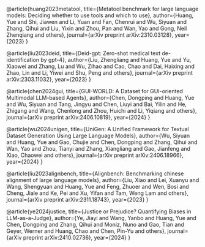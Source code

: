 @article{huang2023metatool,
  title={Metatool benchmark for large language models: Deciding whether to use tools and which to use},
  author={Huang, Yue and Shi, Jiawen and Li, Yuan and Fan, Chenrui and Wu, Siyuan and Zhang, Qihui and Liu, Yixin and Zhou, Pan and Wan, Yao and Gong, Neil Zhenqiang and others},
  journal={arXiv preprint arXiv:2310.03128},
  year={2023}
}

@article{liu2023deid,
  title={Deid-gpt: Zero-shot medical text de-identification by gpt-4},
  author={Liu, Zhengliang and Huang, Yue and Yu, Xiaowei and Zhang, Lu and Wu, Zihao and Cao, Chao and Dai, Haixing and Zhao, Lin and Li, Yiwei and Shu, Peng and others},
  journal={arXiv preprint arXiv:2303.11032},
  year={2023}
}

@article{chen2024gui,
  title={GUI-WORLD: A Dataset for GUI-oriented Multimodal LLM-based Agents},
  author={Chen, Dongping and Huang, Yue and Wu, Siyuan and Tang, Jingyu and Chen, Liuyi and Bai, Yilin and He, Zhigang and Wang, Chenlong and Zhou, Huichi and Li, Yiqiang and others},
  journal={arXiv preprint arXiv:2406.10819},
  year={2024}
}

@article{wu2024unigen,
  title={UniGen: A Unified Framework for Textual Dataset Generation Using Large Language Models},
  author={Wu, Siyuan and Huang, Yue and Gao, Chujie and Chen, Dongping and Zhang, Qihui and Wan, Yao and Zhou, Tianyi and Zhang, Xiangliang and Gao, Jianfeng and Xiao, Chaowei and others},
  journal={arXiv preprint arXiv:2406.18966},
  year={2024}
}

@article{liu2023alignbench,
  title={Alignbench: Benchmarking chinese alignment of large language models},
  author={Liu, Xiao and Lei, Xuanyu and Wang, Shengyuan and Huang, Yue and Feng, Zhuoer and Wen, Bosi and Cheng, Jiale and Ke, Pei and Xu, Yifan and Tam, Weng Lam and others},
  journal={arXiv preprint arXiv:2311.18743},
  year={2023}
}

@article{ye2024justice,
  title={Justice or Prejudice? Quantifying Biases in LLM-as-a-Judge},
  author={Ye, Jiayi and Wang, Yanbo and Huang, Yue and Chen, Dongping and Zhang, Qihui and Moniz, Nuno and Gao, Tian and Geyer, Werner and Huang, Chao and Chen, Pin-Yu and others},
  journal={arXiv preprint arXiv:2410.02736},
  year={2024}
}